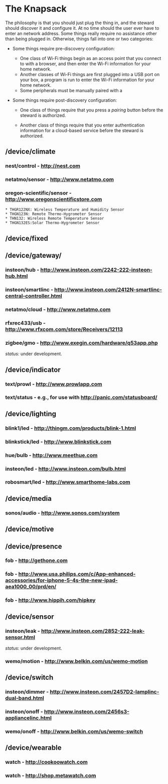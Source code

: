 # The Knapsack
The philosophy is that you should just plug the thing in, and the steward should discover it and configure it. At no time should the user ever have to enter an network address. Some things really require no assistance other than being plugged in. Otherwise, things fall into one or two categories:

* Some things require pre-discovery configuration:

    * One class of Wi-Fi things begin as an access point that you connect to with a browser, and then enter the Wi-Fi information for your home network.
    * Another classes of Wi-Fi things are first plugged into a USB port on your box, a program is run to enter the Wi-Fi information for your home network.
    * Some peripherals must be manually paired with a 

* Some things require post-discovery configuration:

    * One class of things require that you press a _pairing_ button before the steward is authorized.

    * Another class of things require that you enter authentication information for a cloud-based service before the steward is authorized.

## /device/climate
### nest/control - http://nest.com
### netatmo/sensor - http://www.netatmo.com
### oregon-scientific/sensor - http://www.oregonscientificstore.com
    * THGR122NX: Wireless Temperature and Humidity Sensor
    * THGN123N: Remote Thermo-Hygrometer Sensor
    * THN132: Wireless Remote Temperature Sensor
    * THGN132ES:Solar Thermo-Hygrometer Sensor

## /device/fixed

## /device/gateway/
### insteon/hub - http://www.insteon.com/2242-222-insteon-hub.html
### insteon/smartlinc - http://www.insteon.com/2412N-smartlinc-central-controller.html
### netatmo/cloud - http://www.netatmo.com
### rfxrec433/usb - http://www.rfxcom.com/store/Receivers/12113
### zigbee/gmo - http://www.exegin.com/hardware/q53app.php
_status:_ under development.

## /device/indicator
### text/prowl - http://www.prowlapp.com
### text/status - e.g., for use with http://panic.com/statusboard/

## /device/lighting
### blink1/led - http://thingm.com/products/blink-1.html
### blinkstick/led - http://www.blinkstick.com
### hue/bulb - http://www.meethue.com
### insteon/led - http://www.insteon.com/bulb.html
### robosmart/led - http://www.smarthome-labs.com

## /device/media
### sonos/audio - http://www.sonos.com/system

## /device/motive

## /device/presence
### fob - http://gethone.com
### fob - http://www.usa.philips.com/c/App-enhanced-accessories/for-iphone-5-4s-the-new-ipad-aea1000_00/prd/en/
### fob - http://www.hippih.com/hipkey

## /device/sensor
### insteon/leak - http://www.insteon.com/2852-222-leak-sensor.html
_status:_ under development.
### wemo/motion - http://www.belkin.com/us/wemo-motion

## /device/switch
### insteon/dimmer - http://www.insteon.com/2457D2-lamplinc-dual-band.html
### insteon/onoff - http://www.insteon.com/2456s3-appliancelinc.html
### wemo/onoff - http://www.belkin.com/us/wemo-switch

## /device/wearable
### watch - http://cookoowatch.com
### watch - http://shop.metawatch.com
